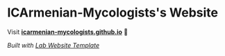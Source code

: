 
# ICArmenian-Mycologists's Website

Visit **[icarmenian-mycologists.github.io](https://icarmenian-mycologists.github.io)** 🚀

_Built with [Lab Website Template](https://greene-lab.gitbook.io/lab-website-template-docs)_

